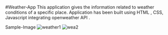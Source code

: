 #Weather-App
This application gives the information related to weather conditions of a specific place. Application has been built using HTML , CSS, Javascript  integrating openweather API .

Sample-Image
![weather1](https://github.com/Jayshri-Raman/Weather-App/assets/138697903/175f780e-5b0d-4275-965a-3e7da9c36d44)
![wea2](https://github.com/Jayshri-Raman/Weather-App/assets/138697903/c31374b6-e713-4be6-a952-dcf489f7ed74)





